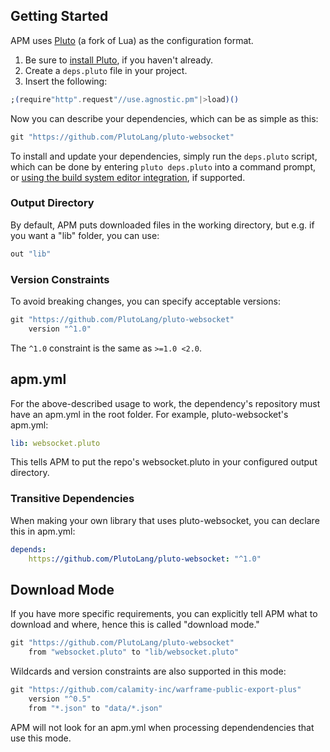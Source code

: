 ## Getting Started

APM uses [Pluto](https://pluto-lang.org/) (a fork of Lua) as the configuration format.

1. Be sure to [install Pluto](https://pluto-lang.org/docs/Getting%20Started), if you haven't already.
2. Create a `deps.pluto` file in your project.
3. Insert the following:
```elixir
;(require"http".request"//use.agnostic.pm"|>load)()
```

Now you can describe your dependencies, which can be as simple as this:
```elixir
git "https://github.com/PlutoLang/pluto-websocket"
```

To install and update your dependencies, simply run the `deps.pluto` script, which can be done by entering `pluto deps.pluto` into a command prompt, or [using the build system editor integration](https://pluto-lang.org/docs/Editor%20Integration), if supported.

### Output Directory
By default, APM puts downloaded files in the working directory, but e.g. if you want a "lib" folder, you can use:
```elixir
out "lib"
```

### Version Constraints
To avoid breaking changes, you can specify acceptable versions:
```elixir
git "https://github.com/PlutoLang/pluto-websocket"
    version "^1.0"
```
The `^1.0` constraint is the same as `>=1.0 <2.0`.

## apm.yml
For the above-described usage to work, the dependency's repository must have an apm.yml in the root folder. For example, pluto-websocket's apm.yml:
```yml
lib: websocket.pluto
```
This tells APM to put the repo's websocket.pluto in your configured output directory.

### Transitive Dependencies
When making your own library that uses pluto-websocket, you can declare this in apm.yml:
```yml
depends:
    https://github.com/PlutoLang/pluto-websocket: "^1.0"
```

## Download Mode
If you have more specific requirements, you can explicitly tell APM what to download and where, hence this is called "download mode."
```elixir
git "https://github.com/PlutoLang/pluto-websocket"
    from "websocket.pluto" to "lib/websocket.pluto"
```
Wildcards and version constraints are also supported in this mode:
```elixir
git "https://github.com/calamity-inc/warframe-public-export-plus"
    version "^0.5"
    from "*.json" to "data/*.json"
```
APM will not look for an apm.yml when processing dependendencies that use this mode.
